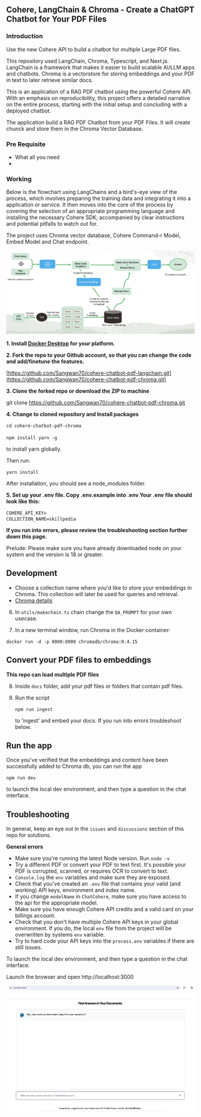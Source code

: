 ## Cohere, LangChain & Chroma - Create a ChatGPT Chatbot for Your PDF Files

### Introduction
Use the new Cohere API to build a chatbot for multiple Large PDF files.

This repository used  LangChain, Chroma, Typescript, and Next.js. LangChain is a framework that makes it easier to build scalable AI/LLM apps and chatbots. Chroma is a vectorstore for storing embeddings and your PDF in text to later retrieve similar docs.

This is an application of a RAG PDF chatbot using the powerful Cohere API. With an emphasis on reproducibility, this project offers a detailed narrative on the entire process, starting with the initial setup and concluding with a deployed chatbot.

The application build a RAG PDF Chatbot from your PDF Files. It will create chunck and store them in the Chroma Vector Database. 

### Pre Requisite

- What all you need
- 
### Working


Below is the flowchart using LangChains and a bird's-eye view of the process, which involves preparing the training data and integrating it into a application or service. It then moves into the core of the process by covering the selection of an appropriate programming language and installing the necessary Cohere SDK, accompanied by clear instructions and potential pitfalls to watch out for.

The project uses Chroma vector database, Cohere Command-r Model, Embed Model and Chat endpoint.

![Cohere RAG PDF Chatbot](rag-pdf-chat-bot.png)

**1. Install [Docker Desktop](https://www.docker.com/products/docker-desktop/) for your platform.**

**2. Fork the repo to your Github account, so that you can change the code and add/finetune the features.**

[https://github.com/Sangwan70/cohere-chatbot-pdf-langchain.git](https://github.com/Sangwan70/cohere-chatbot-pdf-chroma.git)

**3. Clone the forked repo or download the ZIP to machine**

git clone https://github.com/Sangwan70/cohere-chatbot-pdf-chroma.git

**4. Change to cloned repository and Install packages**

```
cd cohere-chatbot-pdf-chroma

npm install yarn -g
```
to install yarn globally.

Then run:

```
yarn install

```
After installation, you should see a node_modules folder.

**5. Set up your .env file. Copy .env.example into .env Your .env file should look like this:**

```
COHERE_API_KEY=
COLLECTION_NAME=skillpedia
```
**If you run into errors, please review the troubleshooting section further down this page.**

Prelude: Please make sure you have already downloaded node on your system and the version is 18 or greater.

## Development

- Choose a collection name where you'd like to store your embeddings in Chroma. This collection will later be used for queries and retrieval.
- [Chroma details](https://docs.trychroma.com/getting-started)

6. In `utils/makechain.ts` chain change the `QA_PROMPT` for your own usecase.

7. In a new terminal window, run Chroma in the Docker container:

```
docker run -d -p 8000:8000 chromadb/chroma:0.4.15
```

## Convert your PDF files to embeddings

**This repo can load multiple PDF files**

8. Inside `docs` folder, add your pdf files or folders that contain pdf files.

9. Run the script
    ```
   npm run ingest
    ```
   to 'ingest' and embed your docs. If you run into errors troubleshoot below.

## Run the app

Once you've verified that the embeddings and content have been successfully added to Chroma db, you can run the app
```
npm run dev
```
to launch the local dev environment, and then type a question in the chat interface.

## Troubleshooting

In general, keep an eye out in the `issues` and `discussions` section of this repo for solutions.

**General errors**

- Make sure you're running the latest Node version. Run `node -v`
- Try a different PDF or convert your PDF to text first. It's possible your PDF is corrupted, scanned, or requires OCR to convert to text.
- `Console.log` the `env` variables and make sure they are exposed.
- Check that you've created an `.env` file that contains your valid (and working) API keys, environment and index name.
- If you change `modelName` in `ChatCohere`, make sure you have access to the api for the appropriate model.
- Make sure you have enough Cohere API credits and a valid card on your billings account.
- Check that you don't have multiple Cohere API keys in your global environment. If you do, the local `env` file from the project will be overwritten by systems `env` variable.
- Try to hard code your API keys into the `process.env` variables if there are still issues.

To launch the local dev environment, and then type a question in the chat interface.

Launch the browser and open http://localhost:3000

![RAG PDF Chatbot](screen-shot.png)
